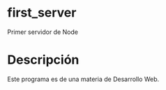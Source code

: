 # first_server
Primer servidor de Node

# Descripción
Este programa es de una materia de Desarrollo Web. 
